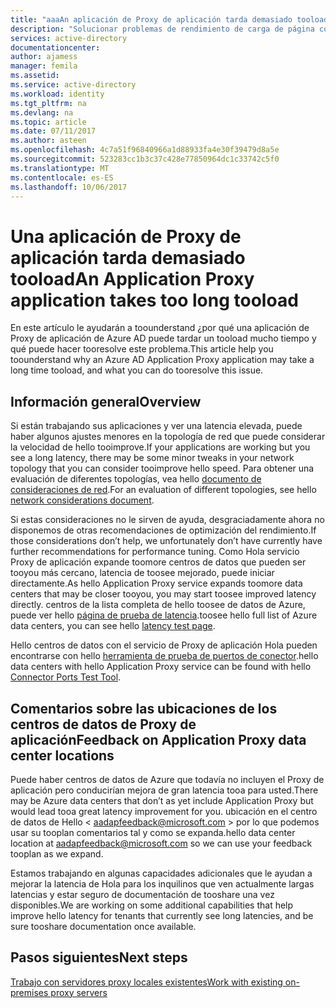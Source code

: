 ```yaml
---
title: "aaaAn aplicación de Proxy de aplicación tarda demasiado tooload | Documentos de Microsoft"
description: "Solucionar problemas de rendimiento de carga de página con hello Proxy de aplicación de Azure AD"
services: active-directory
documentationcenter: 
author: ajamess
manager: femila
ms.assetid: 
ms.service: active-directory
ms.workload: identity
ms.tgt_pltfrm: na
ms.devlang: na
ms.topic: article
ms.date: 07/11/2017
ms.author: asteen
ms.openlocfilehash: 4c7a51f96840966a1d88933fa4e30f39479d8a5e
ms.sourcegitcommit: 523283cc1b3c37c428e77850964dc1c33742c5f0
ms.translationtype: MT
ms.contentlocale: es-ES
ms.lasthandoff: 10/06/2017
---
```

# <a name="an-application-proxy-application-takes-too-long-tooload"></a><span data-ttu-id="35154-103">Una aplicación de Proxy de aplicación tarda demasiado tooload</span><span class="sxs-lookup"><span data-stu-id="35154-103">An Application Proxy application takes too long tooload</span></span>

<span data-ttu-id="35154-104">En este artículo le ayudarán a toounderstand ¿por qué una aplicación de Proxy de aplicación de Azure AD puede tardar un tooload mucho tiempo y qué puede hacer tooresolve este problema.</span><span class="sxs-lookup"><span data-stu-id="35154-104">This article help you toounderstand why an Azure AD Application Proxy application may take a long time tooload, and what you can do tooresolve this issue.</span></span>

## <a name="overview"></a><span data-ttu-id="35154-105">Información general</span><span class="sxs-lookup"><span data-stu-id="35154-105">Overview</span></span>
<span data-ttu-id="35154-106">Si están trabajando sus aplicaciones y ver una latencia elevada, puede haber algunos ajustes menores en la topología de red que puede considerar la velocidad de hello tooimprove.</span><span class="sxs-lookup"><span data-stu-id="35154-106">If your applications are working but you see a long latency, there may be some minor tweaks in your network topology that you can consider tooimprove hello speed.</span></span> <span data-ttu-id="35154-107">Para obtener una evaluación de diferentes topologías, vea hello [documento de consideraciones de red](https://docs.microsoft.com/azure/active-directory/application-proxy-network-topology-considerations).</span><span class="sxs-lookup"><span data-stu-id="35154-107">For an evaluation of different topologies, see hello [network considerations document](https://docs.microsoft.com/azure/active-directory/application-proxy-network-topology-considerations).</span></span>

<span data-ttu-id="35154-108">Si estas consideraciones no le sirven de ayuda, desgraciadamente ahora no disponemos de otras recomendaciones de optimización del rendimiento.</span><span class="sxs-lookup"><span data-stu-id="35154-108">If those considerations don’t help, we unfortunately don’t have currently have further recommendations for performance tuning.</span></span> <span data-ttu-id="35154-109">Como Hola servicio Proxy de aplicación expande toomore centros de datos que pueden ser tooyou más cercano, latencia de toosee mejorado, puede iniciar directamente.</span><span class="sxs-lookup"><span data-stu-id="35154-109">As hello Application Proxy service expands toomore data centers that may be closer tooyou, you may start toosee improved latency directly.</span></span> <span data-ttu-id="35154-110">centros de la lista completa de hello toosee de datos de Azure, puede ver hello [página de prueba de latencia](http://www.azurespeed.com/Azure/Latency).</span><span class="sxs-lookup"><span data-stu-id="35154-110">toosee hello full list of Azure data centers, you can see hello [latency test page](http://www.azurespeed.com/Azure/Latency).</span></span> 

<span data-ttu-id="35154-111">Hello centros de datos con el servicio de Proxy de aplicación Hola pueden encontrarse con hello [herramienta de prueba de puertos de conector](https://aadap-portcheck.connectorporttest.msappproxy.net/).</span><span class="sxs-lookup"><span data-stu-id="35154-111">hello data centers with hello Application Proxy service can be found with hello [Connector Ports Test Tool](https://aadap-portcheck.connectorporttest.msappproxy.net/).</span></span> 

## <a name="feedback-on-application-proxy-data-center-locations"></a><span data-ttu-id="35154-112">Comentarios sobre las ubicaciones de los centros de datos de Proxy de aplicación</span><span class="sxs-lookup"><span data-stu-id="35154-112">Feedback on Application Proxy data center locations</span></span> 
<span data-ttu-id="35154-113">Puede haber centros de datos de Azure que todavía no incluyen el Proxy de aplicación pero conducirían mejora de gran latencia tooa para usted.</span><span class="sxs-lookup"><span data-stu-id="35154-113">There may be Azure data centers that don’t as yet include Application Proxy but would lead tooa great latency improvement for you.</span></span> <span data-ttu-id="35154-114">ubicación en el centro de datos de Hello < aadapfeedback@microsoft.com > por lo que podemos usar su tooplan comentarios tal y como se expanda.</span><span class="sxs-lookup"><span data-stu-id="35154-114">hello data center location at <aadapfeedback@microsoft.com> so we can use your feedback tooplan as we expand.</span></span>

<span data-ttu-id="35154-115">Estamos trabajando en algunas capacidades adicionales que le ayudan a mejorar la latencia de Hola para los inquilinos que ven actualmente largas latencias y estar seguro de documentación de tooshare una vez disponibles.</span><span class="sxs-lookup"><span data-stu-id="35154-115">We are working on some additional capabilities that help improve hello latency for tenants that currently see long latencies, and be sure tooshare documentation once available.</span></span>

## <a name="next-steps"></a><span data-ttu-id="35154-116">Pasos siguientes</span><span class="sxs-lookup"><span data-stu-id="35154-116">Next steps</span></span>
[<span data-ttu-id="35154-117">Trabajo con servidores proxy locales existentes</span><span class="sxs-lookup"><span data-stu-id="35154-117">Work with existing on-premises proxy servers</span></span>](application-proxy-working-with-proxy-servers.md)
